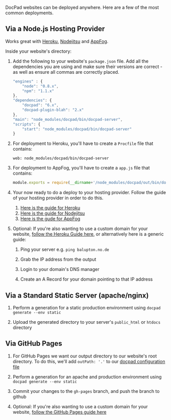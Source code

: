 DocPad websites can be deployed anywhere. Here are a few of the most common deployments.


## Via a Node.js Hosting Provider

Works great with [Heroku](http://www.heroku.com/), [Nodejitsu](http://nodejitsu.com/) and [AppFog](https://www.appfog.com/).

Inside your website's directory:

1. Add the following to your website's `package.json` file. Add all the dependencies you are using and make sure their versions are correct - as well as ensure all commas are correctly placed.

	``` javascript
	"engines" : {
		"node": "0.8.x",
		"npm": "1.1.x"
	},
	"dependencies": {
		"docpad": "6.x",
		"docpad-plugin-blah": "2.x"
	},
	"main": "node_modules/docpad/bin/docpad-server",
	"scripts": {
		"start": "node_modules/docpad/bin/docpad-server"
	}
	```

1. For deployment to Heroku, you'll have to create a `Procfile` file that contains:

	```
	web: node_modules/docpad/bin/docpad-server
	```

1. For deployment to AppFog, you'll have to create a `app.js` file that contains:
	
	``` javascript
	module.exports = require(__dirname+'/node_modules/docpad/out/bin/docpad-server');
	```

1. Your now ready to do a deploy to your hosting provider. Follow the guide of your hosting provider in order to do this.

	1. [Here is the guide for Heroku](http://devcenter.heroku.com/articles/node-js)
	1. [Here is the guide for Nodejitsu](http://nodejitsu.com/paas/getting-started.html)
	1. [Here is the gude for AppFog](https://docs.appfog.com/getting-started)

1. Optional: If you're also wanting to use a custom domain for your website, [follow the Heroku Guide here](https://devcenter.heroku.com/articles/custom-domains), or alternatively here is a generic guide:

	1. Ping your server e.g. `ping balupton.no.de`

	1. Grab the IP address from the output

	1. Login to your domain's DNS manager

	1. Create an A Record for your domain pointing to that IP address



## Via a Standard Static Server (apache/nginx)

1. Perform a generation for a static production environment using `docpad generate --env static`

2. Upload the generated directory to your server's `public_html` or `htdocs` directory


## Via GitHub Pages

1. For GitHub Pages we want our output directory to our website's root directory. To do this, we'll add `outPath: '.'` to our [docpad configuration file](/docpad/config)

2. Perform a generation for an apache and production environment using `docpad generate --env static`

3. Commit your changes to the `gh-pages` branch, and push the branch to github

4. Optional: If you're also wanting to use a custom domain for your website, [follow the GitHub Pages guide here](https://help.github.com/articles/setting-up-a-custom-domain-with-pages)